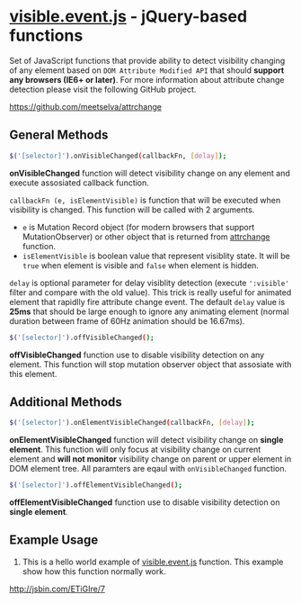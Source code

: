 [visible.event.js](https://github.com/Soul-Master/visible.event.js) - jQuery-based functions
==================================================

Set of JavaScript functions that provide ability to detect visibility changing of any element based on `DOM Attribute Modified API` that should **support any browsers (IE6+ or later)**.
For more information about attribute change detection please visit the following GitHub project.

https://github.com/meetselva/attrchange

General Methods
--------------------------------------

```bash
$('[selector]').onVisibleChanged(callbackFn, [delay]);
```
**onVisibleChanged** function will detect visibility change on any element and execute assosiated callback function.

`callbackFn (e, isElementVisible)` is function that will be executed when visibility is changed. This function will be called with 2 arguments. 

- `e` is Mutation Record object (for modern browsers that support MutationObserver) or other object that is returned from [attrchange](https://github.com/meetselva/attrchange) function.
- `isElementVisible` is boolean value that represent visiblity state. It will be `true` when element is visible and `false` when element is hidden.

`delay` is optional parameter for delay visiblity detection (execute `':visible'` filter and compare with the old value). This trick is really useful for animated element that rapidlly fire attribute change event. The default `delay` value is **25ms** that should be large enough to ignore any animating element (normal duration between frame of 60Hz animation should be 16.67ms).

```bash
$('[selector]').offVisibleChanged();
```
**offVisibleChanged** function use to disable visibility detection on any element. This function will stop mutation observer object that assosiate with this element.

Additional Methods
-------------------------------------

```bash
$('[selector]').onElementVisibleChanged(callbackFn, [delay]);
```
**onElementVisibleChanged** function will detect visibility change on **single element**. This function will only focus at visibility change on current element and **will not monitor** visibility change on parent or upper element in DOM element tree. All paramters are eqaul with `onVisibleChanged` function.

```bash
$('[selector]').offElementVisibleChanged();
```
**offElementVisibleChanged** function use to disable visibility detection on **single element**.

Example Usage
--------------------------------------

1. This is a hello world example of [visible.event.js](https://github.com/Soul-Master/visible.event.js) function. This example show how this function normally work.

http://jsbin.com/ETiGIre/7

